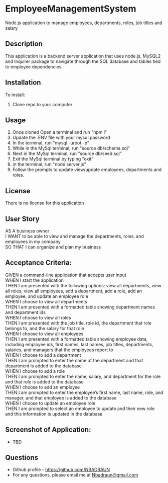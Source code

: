 # EmployeeManagementSystem
Node.js application to manage employees, departments, roles, job titles and salary

## Description
This application is a backend server application that uses node.js, MySQL2 and Inquirer package to navigate through the SQL database and tables tied to employee dependencies.  

## Installation
To install:  
1. Clone repo to your computer

## Usage
2. Once cloned Open a terminal and run "npm i" 
3. Update the .ENV file with your mysql password
4. In the terminal, run "mysql -uroot -p" 
5. While in the MySql terminal, run "source db/schema.sql"
6. Next in the MySql terminal, run "source db/seed.sql"
7. Exit the MySql terminal by typing "exit"
8. in the terminal, run "node server.js" 
9. Follow the prompts to update view/update employees, departments and roles.  

## License

There is no license for this application 

## User Story
AS A business owner <br>
I WANT to be able to view and manage the departments, roles, and employees in my company <br>
SO THAT I can organize and plan my business <br>

## Acceptance Criteria: 
GIVEN a command-line application that accepts user input <br>
WHEN I start the application <br>
THEN I am presented with the following options: view all departments, view all roles, view all employees, add a department, add a role, add an employee, and update an employee role <br>
WHEN I choose to view all departments <br>
THEN I am presented with a formatted table showing department names and department ids <br>
WHEN I choose to view all roles <br>
THEN I am presented with the job title, role id, the department that role belongs to, and the salary for that role <br>
WHEN I choose to view all employees <br>
THEN I am presented with a formatted table showing employee data, including employee ids, first names, last names, job titles, departments, salaries, and managers that the employees report to <br>
WHEN I choose to add a department <br>
THEN I am prompted to enter the name of the department and that department is added to the database <br>
WHEN I choose to add a role <br>
THEN I am prompted to enter the name, salary, and department for the role and that role is added to the database <br>
WHEN I choose to add an employee <br>
THEN I am prompted to enter the employee’s first name, last name, role, and manager, and that employee is added to the database <br>
WHEN I choose to update an employee role <br>
THEN I am prompted to select an employee to update and their new role and this information is updated in the database <br>

## Screenshot of Application:  
- TBD

## Questions 
- Github profile - https://github.com/NBADRAUN
- For any questions, please email me at Nbadraun@gmail.com

